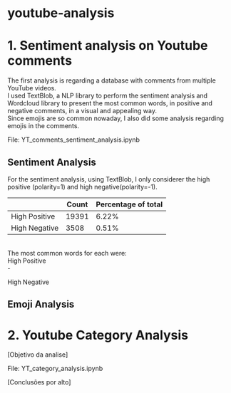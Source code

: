 # youtube-analysis

# 1. Sentiment analysis on Youtube comments

The first analysis is regarding a database with comments from multiple YouTube videos.<br>
I used TextBlob, a NLP library to perform the sentiment analysis and Wordcloud library to present the most common words, in positive and negative comments, in a visual and appealing way.<br>Since emojis are so common nowaday, I also did some analysis regarding emojis in the comments.<br>

File: YT_comments_sentiment_analysis.ipynb<br>

## Sentiment Analysis
For the sentiment analysis, using TextBlob, I only considerer the high positive (polarity=1) and high negative(polarity=-1).<br>

| | Count | Percentage of total |
| -------- | ------- | ---------- |
| High Positive | 19391 | 6.22% |
| High Negative | 3508 | 0.51% |

<br>
The most common words for each were:<br>
High Positive<br>
- 

High Negative<br>



## Emoji Analysis

# 2. Youtube Category Analysis

[Objetivo da analise]

File: YT_category_analysis.ipynb

[Conclusões por alto]